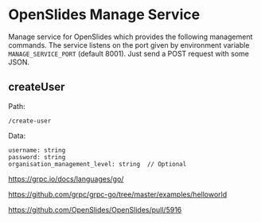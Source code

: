 # OpenSlides Manage Service

Manage service for OpenSlides which provides the following management commands.
The service listens on the port given by environment variable
`MANAGE_SERVICE_PORT` (default 8001). Just send a POST request with some JSON.


## createUser

Path:

    /create-user

Data:

    username: string
    password: string
    organisation_management_level: string  // Optional





https://grpc.io/docs/languages/go/

https://github.com/grpc/grpc-go/tree/master/examples/helloworld

https://github.com/OpenSlides/OpenSlides/pull/5916